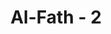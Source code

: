 ---
title: "Al-Fath - 2"
no: 2
arabic_no: ٢
ayah: لِّيَغْفِرَ لَكَ اللّٰهُ مَا تَقَدَّمَ مِنْ ذَنْۢبِكَ وَمَا تَاَخَّرَ وَيُتِمَّ نِعْمَتَهٗ عَلَيْكَ وَيَهْدِيَكَ صِرَاطًا مُّسْتَقِيْمًاۙ
translation: "Agar Allah memberikan ampunan kepadamu (Muhammad) atas dosamu yang lalu dan yang akan datang serta menyempurnakan nikmat-Nya atasmu dan menunjukimu ke jalan yang lurus,"
tafsir: "Ayat ini menerangkan bahwa dengan terjadinya Perjanjian Hudaibiyyah, berarti Allah telah menyempurnakan nikmat-Nya yang tiada terhingga kepada Rasulullah saw. Nikmat-nikmat itu ialah:\n\n1. Mengampuni dosa-dosa Rasulullah saw yang dilakukan sebelum dan sesudah terjadi Perjanjian Hudaibiyyah. Tentu saja yang dimaksud dosa dalam ayat ini ialah yang tidak mengurangi atau merusak fungsi kenabiannya karena Muhammad saw sebagai nabi dan rasul terpelihara dari perbuatan dosa besar.\n\n2. Tersebarnya agama Islam ke seluruh Jazirah Arab, bahkan ke beberapa daerah kerajaan Romawi. Hal itu menjadikan Rasulullah saw sebagai orang yang bertanggung jawab mengurus persoalan agama dan juga sebagai kepala negara. Dalam sejarah, jarang terjadi hal yang demikian. Di antara nabi dan rasul yang merangkap sebagai kepala negara, hanya Nabi Daud dan putra beliau, Nabi Sulaiman.\n\n3. Membimbing Rasulullah saw ke jalan yang lurus dan diridai-Nya.\n\n4. Menolong Rasulullah dari gangguan dan serangan musuh sehingga tidak satu pun yang dapat menyerang dan membunuhnya.\n\nMenurut Mujahid, Sufyan ats-sauri, Ibnu Jarir, al-Wahidi, dan beberapa ulama lain, yang dimaksud dengan memberi pengampunan dalam ayat ini ialah mengampuni dosa-dosa Rasulullah saw sebelum dan sesudah beliau diangkat menjadi rasul.\n\nAz-Zamakhsyari, dalam tafsir al-Kasysyaf, mengatakan, \"Allah menjadikan penaklukan kota Mekah itu sebagai sebab bagi pengampunan dosa Muhammad, karena Allah menjadikannya sebagai penyebab Rasulullah mendapat empat hal, yaitu: pengampunan dosa, penyempurnaan nikmat, petunjuk ke jalan yang lurus, dan kemenangan yang gemilang.\""
---